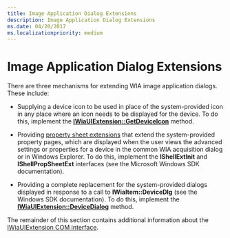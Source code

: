 ```yaml
---
title: Image Application Dialog Extensions
description: Image Application Dialog Extensions
ms.date: 04/20/2017
ms.localizationpriority: medium
---
```


# Image Application Dialog Extensions





There are three mechanisms for extending WIA image application dialogs. These include:

-   Supplying a device icon to be used in place of the system-provided icon in any place where an icon needs to be displayed for the device. To do this, implement the [**IWiaUIExtension::GetDeviceIcon**](/previous-versions/windows/hardware/drivers/ff545075(v=vs.85)) method.

-   Providing [property sheet extensions](property-sheet-extensions.md) that extend the system-provided property pages, which are displayed when the user views the advanced settings or properties for a device in the common WIA acquisition dialog or in Windows Explorer. To do this, implement the **IShellExtInit** and **IShellPropSheetExt** interfaces (see the Microsoft Windows SDK documentation).

-   Providing a complete replacement for the system-provided dialogs displayed in response to a call to **IWiaItem::DeviceDlg** (see the Windows SDK documentation). To do this, implement the [**IWiaUIExtension::DeviceDialog**](/previous-versions/windows/hardware/drivers/ff545069(v=vs.85)) method.

The remainder of this section contains additional information about the [IWiaUIExtension COM interface](iwiauiextension-com-interface.md).

 

